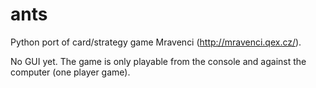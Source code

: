 ants
====

Python port of card/strategy game Mravenci (http://mravenci.qex.cz/).

No GUI yet. The game is only playable from the console and against the computer (one player game).

